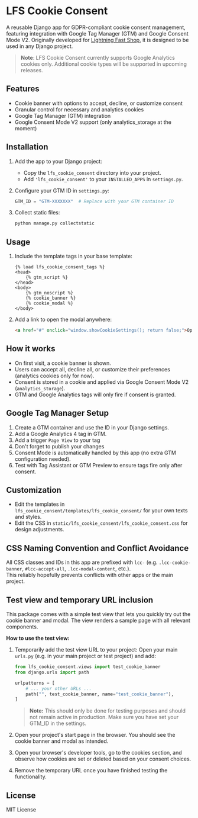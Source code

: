 # LFS Cookie Consent

A reusable Django app for GDPR-compliant cookie consent management, featuring integration with Google Tag Manager 
(GTM) and Google Consent Mode V2. Originally developed for [Lightning Fast Shop](https://github.com/diefenbach/django-lfs), 
it is designed to be used in any Django project.

> **Note**: LFS Cookie Consent currently supports Google Analytics cookies only. Additional cookie types will be supported in upcoming releases.

## Features
- Cookie banner with options to accept, decline, or customize consent
- Granular control for necessary and analytics cookies
- Google Tag Manager (GTM) integration
- Google Consent Mode V2 support (only analytics_storage at the moment)

## Installation
1. Add the app to your Django project:
   - Copy the `lfs_cookie_consent` directory into your project.
   - Add `'lfs_cookie_consent'` to your `INSTALLED_APPS` in `settings.py`.

2. Configure your GTM ID in `settings.py`:
   ```python
   GTM_ID = "GTM-XXXXXXX"  # Replace with your GTM container ID
   ```

3. Collect static files:
   ```bash
   python manage.py collectstatic
   ```

## Usage
1. Include the template tags in your base template:
   ```django
   {% load lfs_cookie_consent_tags %}
   <head>
       {% gtm_script %}
   </head>
   <body>
       {% gtm_noscript %}
       {% cookie_banner %}
       {% cookie_modal %}
   </body>
   ```
2. Add a link to open the modal anywhere:
   ```html
   <a href="#" onclick="window.showCookieSettings(); return false;">Open cookie settings</a>
   ```

## How it works
- On first visit, a cookie banner is shown.
- Users can accept all, decline all, or customize their preferences (analytics cookies only for now).
- Consent is stored in a cookie and applied via Google Consent Mode V2 (`analytics_storage`).
- GTM and Google Analytics tags will only fire if consent is granted.

## Google Tag Manager Setup
1. Create a GTM container and use the ID in your Django settings.
2. Add a Google Analytics 4 tag in GTM.
3. Add a trigger `Page View` to your tag
4. Don't forget to publish your changes
5. Consent Mode is automatically handled by this app (no extra GTM configuration needed).
6. Test with Tag Assistant or GTM Preview to ensure tags fire only after consent.

## Customization
- Edit the templates in `lfs_cookie_consent/templates/lfs_cookie_consent/` for your own texts and styles.
- Edit the CSS in `static/lfs_cookie_consent/lfs_cookie_consent.css` for design adjustments.

## CSS Naming Convention and Conflict Avoidance
All CSS classes and IDs in this app are prefixed with `lcc-` (e.g. `.lcc-cookie-banner`, `#lcc-accept-all`, `.lcc-modal-content`, etc.).  
This reliably hopefully prevents conflicts with other apps or the main project.

## Test view and temporary URL inclusion
This package comes with a simple test view that lets you quickly try out the cookie banner and modal. The view renders a sample page with all relevant components.

**How to use the test view:**

1. Temporarily add the test view URL to your project:
   Open your main `urls.py` (e.g. in your main project or test project) and add:
   ```python
   from lfs_cookie_consent.views import test_cookie_banner
   from django.urls import path

   urlpatterns = [
       # ... your other URLs ...
       path("", test_cookie_banner, name="test_cookie_banner"),
   ]
   ```
   > **Note:** This should only be done for testing purposes and should not remain active in production. Make sure you have set your GTM_ID in the settings.

2. Open your project's start page in the browser.
   You should see the cookie banner and modal as intended.

3. Open your browser's developer tools, go to the cookies section, and observe how cookies are set or deleted based on your consent choices.

4. Remove the temporary URL once you have finished testing the functionality.

## License
MIT License 